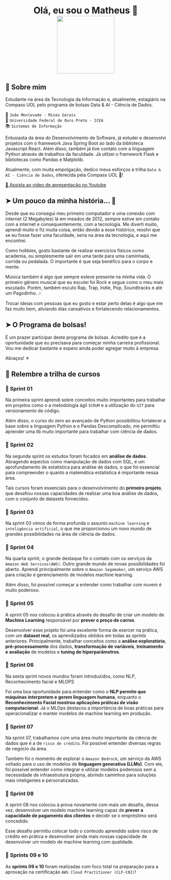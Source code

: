 <h1 align="center">
    <strong>Olá, eu sou o Matheus</strong> 👋  
    <br>
    <img src="./picture_matsa.png" width="180">
</h1>


## 👤 Sobre mim
Estudante na área da Tecnologia da Informação e, atualmente, estagiário na Compass UOL pelo programa de bolsas Data & AI - Ciência de Dados.

📍 `João Monlevade - Minas Gerais`
<br>
🏫 `Universidade Federal de Ouro Preto - ICEA` 
<br>
📚 `Sistemas de Informação`

Entusiasta da área do Desenvolvimento de Software, já estudei e desenvolvi projetos com o framework Java Spring Boot ao lado da biblioteca Javascript React. Além disso, também já tive contato com a linguagem Python através de trabalhos da faculdade. Já utilzei o framework Flask e bibliotecas como Pandas e Matplolib.<br>

Atualmente, com muita empolgação, dedico meus esforços à trilha `Data & AI - Ciência de Dados`, oferecida pela Compass UOL 🤖! <br>

[🔴 Assista ao vídeo de apresentação no Youtube](https://youtu.be/eKhrisSXCKU)

## ➤ Um pouco da minha história... 💭
Desde que eu consegui meu primeiro computador e uma conexão com internet (2 Megabytes) lá em meados de 2012, sempre estive em contato com a internet e consequentemente, com a tecnologia. Me diverti muito, aprendi muito e fiz muita coisa, então devido a esse histórico, resolvi que se eu fosse fazer uma faculdade, seria na área da tecnologia, e aqui me encontrei.

Como hobbies, gosto bastante de realizar exercícios físicos como academia, ou simplesmente sair em uma tarde para uma caminhada, corrida ou pedalada. O importante é que seja benéfico para o corpo e mente.

Música também é algo que sempre esteve presente na minha vida. O primeiro gênero musical que eu escutei foi Rock e segue como o meu mais escutado. Porém, também escuto Rap, Trap, Indie, Pop, Soundtracks e até um Pagodinho. 🎶

Trocar ideias com pessoas que eu gosto e estar perto delas é algo que me faz muito bem, aliviando dias cansativos e fortalecendo relacionamentos.

## ➤ O Programa de bolsas!

É um prazer participar deste programa de bolsas. Acredito que é a oportunidade que eu precisava para começar minha carreira profissional. Vou me dedicar bastante e espero ainda poder agregar muito à empresa. 

Abraços! ⚜️ 

## 💭 Relembre a trilha de cursos

### 🏃 Sprint 01 
Na primeira sprint aprendi sobre conceitos muito importantes para trabalhar em projetos como o a metodologia ágil `SCRUM` e a utilização do `GIT` para versionamento de código.

Além disso, o curso do zero ao avançado de Python possibilitou fortalecer a base sobre a linguagem Python e o Pandas Descomplicado, me permittiu aprender uma lib muito importante para trabalhar com ciência de dados.

### 🏃 Sprint 02
Na segunda sprint os estudos foram focados em **análise de dados**. Abragendo aspectos como manipulação de dados com SQL, e um aprofundamento de estatística para análise de dados, o que foi essencial para compreender o quanto a matemática estatística é importante nessa área.

Tais cursos foram essenciais para o desenvolvimento do **primeiro projeto**, que desafiou nossas capacidades de realizar uma boa análise de dados, com o conjunto de datasets fornecidos.

### 🏃 Sprint 03

Na sprint 03 vimos de forma profunda o assunto `machine learning` e `inteligência artificial`, o que me proporcionou um novo mundo de grandes possibilidades na área de ciência de dados.

### 🏃 Sprint 04

Na quarta sprint, o grande destaque foi o contato com os serviços da `Amazon Web Services(AWS)`. Outro grande mundo de novas possibilidades foi aberto. Aprendi principalmente sobre o `Amazon Sagemaker`, um serviço AWS para criação e gerenciamento de modelos machine learning.

Além disso, foi possível começar a entender como trabalhar com nuvem é muito poderoso.

### 🏃 Sprint 05

A sprint 05 nos colocou à prática através do desafio de criar um modelo de **Machine Learning** responsável por **prever o preço de carros**.

Desenvolver esse projeto foi uma excelente forma de exercer na prática, com um **dataset real**, os aprendizados obtidos em todas as sprints anteriores. Principalmente, trabalhar conceitos como a **análise exploratória**, **pré-processamento** dos dados, **transformação de variáveis**, **treinamento e avaliação** de modelos e **tuning de hiperparâmetros**.

### 🏃 Sprint 06

Na sexta sprint novos mundos foram introduzidos, como NLP, Reconhecimento facial e MLOPS

Foi uma boa oportunidade para entender como o **NLP permite que máquinas interpretem e gerem linguagem humana**, enquanto o **Reconhecimento Facial mostrou aplicações práticas de visão computacional**. Já o MLOps destacou a importância de boas práticas para operacionalizar e manter modelos de machine learning em produção.

### 🏃 Sprint 07

Na sprint 07, trabalhamos com uma área muito importante da ciência de dados que é a de `risco de crédito`. Foi possível entender diversas regras de negócio da área.

Também foi o momento de explorar o `Amazon Bedrock`, um serviço da AWS voltado para o uso de modelos de **linguagem generativa (LLMs)**. Com ele, foi possível entender como integrar e utilizar modelos poderosos sem a necessidade de infraestrutura própria, abrindo caminhos para soluções mais inteligentes e personalizadas.

### 🏃 Sprint 08

A sprint 08 nos colocou à prova novamente com mais um desafio, dessa vez, desenvolver um modelo machine learning capaz de **prever a capacidade de pagamento dos clientes** e decidir se o empréstimo será concedido.

Esse desafio permitiu colocar todo o conteúdo aprendido sobre risco de crédito em prática e desenvolver ainda mais nossas capacidade de desenvolver um modelo de machine learning com qualidade.

### 🏃 Sprints 09 e 10

As **sprints 09 e 10** foram realizadas com foco total na preparação para a aprovação na certificação `AWS Cloud Practitioner (CLF-C02)`!

